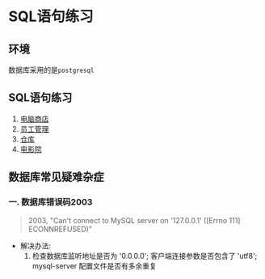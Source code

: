 # SQL语句练习

## 环境

数据库采用的是`postgresql`

## SQL语句练习

1. [电脑商店](/article/computer-store-sql-exercises)
2. [员工管理](/article/employee-management-sql-exercises)
3. [仓库](/article/warehouse-sql-exercises)
4. [电影院](/article/movie-theatres-sql-exercises)

## 数据库常见疑难杂症 
### 一.  数据库错误码2003
> 2003, "Can't connect to MySQL server on '127.0.0.1' ([Errno 111] ECONNREFUSED)"
* 解决办法:
	1. 检查数据库监听地址是否为 '0.0.0.0';  客户端连接参数是否包含了 'utf8';   mysql-server 配置文件是否有多余重复



